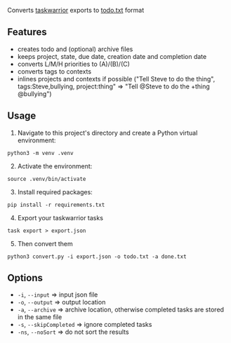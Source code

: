 Converts [taskwarrior](https://taskwarrior.org) exports to [todo.txt](http://todotxt.com)  format

## Features
* creates todo and (optional) archive files
* keeps project, state, due date, creation date and completion date
* converts L/M/H priorities to (A)/(B)/(C)
* converts tags to contexts
* inlines projects and contexts if possible ("Tell Steve to do the thing", tags:Steve,bullying, project:thing" => "Tell @Steve to do the +thing @bullying")

## Usage

1. Navigate to this project's directory and create a Python virtual environment:

```python3 -m venv .venv```

2. Activate the environment:

```source .venv/bin/activate```

3. Install required packages:

```pip install -r requirements.txt```

4. Export your taskwarrior tasks

```task export > export.json```

5. Then convert them

```python3 convert.py -i export.json -o todo.txt -a done.txt```

## Options

* `-i`, `--input`         => input json file
* `-o`, `--output`        => output location
* `-a`, `--archive`       => archive location, otherwise completed tasks are stored in the same file
* `-s`, `--skipCompleted` => ignore completed tasks
* `-ns`, `--noSort`       => do not sort the results
